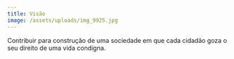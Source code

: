 ```yaml
---
title: Visão
image: /assets/uploads/img_9925.jpg
---
```

Contribuir  para construção de uma sociedade em que cada cidadão goza o seu direito de uma vida condigna.
